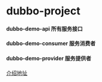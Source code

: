 # dubbo-project

#### dubbo-demo-api 所有服务接口

#### dubbo-demo-consumer 服务消费者

#### dubbo-demo-provider 服务提供者

[介绍地址](http://geoaryblog.cn/2019/07/29/dubbo02/)


